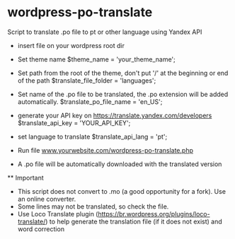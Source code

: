 # wordpress-po-translate
Script to translate .po file to pt or other language using Yandex API

- insert file on your wordpress root dir
- Set theme name
  $theme_name = 'your_theme_name';
  
- Set path from the root of the theme, don't put '/' at the beginning or end of the path
  $translate_file_folder = 'languages';
  
- Set name of the .po file to be translated, the .po extension will be added automatically.
  $translate_po_file_name = 'en_US';
  
- generate your API key on https://translate.yandex.com/developers
  $translate_api_key = 'YOUR_API_KEY';
  
- set language to translate
  $translate_api_lang = 'pt';

- Run file www.yourwebsite.com/wordpress-po-translate.php

- A .po file will be automatically downloaded with the translated version

** Important
- This script does not convert to .mo (a good opportunity for a fork). Use an online converter.
- Some lines may not be translated, so check the file.
- Use Loco Translate plugin (https://br.wordpress.org/plugins/loco-translate/) to help generate the translation file (if it does not exist) and word correction
